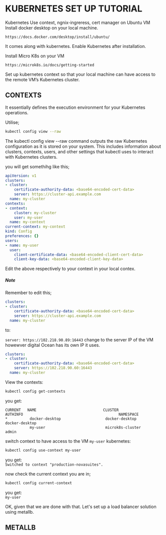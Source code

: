 # KUBERNETES SET UP TUTORIAL

Kubernetes Use context, ngnix-ingreress, cert manager on Ubuntu VM
Install docker desktop on your local machine.

``https://docs.docker.com/desktop/install/ubuntu/``

It comes along with kubernetes. Enable Kubernetes after installation.

Install Micro K8s on your VM

``https://microk8s.io/docs/getting-started``

Set up kubernetes context so that your local machine can have access to the remote VM’s Kubernetes cluster.

## CONTEXTS <br/>
It essentially defines the execution environment for your Kubernetes operations. 

Utilise;

```bash
kubectl config view --raw
```

The kubectl config view --raw command outputs the raw Kubernetes configuration as it is stored on your system. This includes information about clusters, contexts, users, and other settings that kubectl uses to interact with Kubernetes clusters.

you will get somethihg like this;
```yaml 
apiVersion: v1
clusters:
- cluster:
    certificate-authority-data: <base64-encoded-cert-data>
    server: https://cluster-api.example.com
  name: my-cluster
contexts:
- context:
    cluster: my-cluster
    user: my-user
  name: my-context
current-context: my-context
kind: Config
preferences: {}
users:
- name: my-user
  user:
    client-certificate-data: <base64-encoded-client-cert-data>
    client-key-data: <base64-encoded-client-key-data>
```

Edit the above respectively to your context in your local contex.

##### Note
Remember to edit this;

```yaml
clusters:
- cluster:
    certificate-authority-data: <base64-encoded-cert-data>
    server: https://cluster-api.example.com
  name: my-cluster
```
to:

`` server: https://102.218.90.89:16443 `` change to the server IP of the VM howewver digital Ocean has its own IP it uses.

```yaml
clusters:
- cluster:
    certificate-authority-data: <base64-encoded-cert-data>
    server: https://102.218.90.60:16443
  name: my-cluster
```

View the contexts:
```bash
kubectl config get-contexts
```

you get:
```
CURRENT   NAME                              CLUSTER                                      AUTHINFO                                           NAMESPACE
*          docker-desktop                    docker-desktop                               docker-desktop                                     
           my-user                           microk8s-cluster                             admin                                              
```

switch context to have access to the VM ``my-user`` kubernetes:
```bash
kubectl config use-context my-user
```
you get:<br/>
``Switched to context "production-novasuites".``

now check the current context you are in;
```bash
kubectl config current-context
```
you get:<br/>
``my-user``

OK, given that we are done with that. Let's set up a load balancer solution using metallb.

## METALLB


